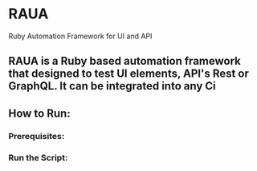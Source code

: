 # RAUA
Ruby Automation Framework for UI and API

## RAUA is a Ruby based automation framework that designed to test UI elements, API's Rest or GraphQL. It can be integrated into any Ci 



## How to Run:

### Prerequisites:

### Run the Script:
